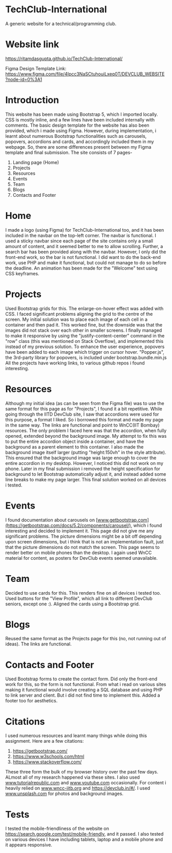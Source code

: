 # TechClub-International
A generic website for a technical/programming club.

# Website link
https://ritamdasgupta.github.io/TechClub-International/


Figma Design Template Link:
https://www.figma.com/file/4Ipcc3NaSCtuhouiLxeq0T/DEVCLUB_WEBSITE?node-id=0%3A1


# Introduction
This website has been made using Bootstrap 5, which I imported locally. CSS is mostly inline, and a few lines have been included internally with comments.
The basic design template for the website has also been provided, which i made using Figma. However, during implementation, i learnt about numerous Bootstrap functionalities such as carousels, popovers, accordions and cards, and accordingly included them in my webpage.
So, there are some differences present between my Figma template and final submission.
The site consists of 7 pages- 
1) Landing page (Home)
2) Projects
3) Resources
4) Events
5) Team
6) Blogs
7) Contacts and Footer
 
# Home
I made a logo (using Figma) for TechClub-International too, and it has been included in the navbar on the top-left corner.
The navbar is functional. I used a sticky navbar since each page of the site contains only a small amount of content, and it seemed better to me to allow scrolling. 
Further, a search bar has been provided along with the navbar. However, I only did the front-end work, so the bar is not functional. I did want to do the back-end work, use PHP and make it functional, but could not manage to do so before the deadline.
An animation has been made for the "Welcome" text using CSS keyframes.

# Projects
Used Bootstrap grids for this. The enlarge-on-hover effect was added with CSS. I faced significant problems aligning the grid to the centre of the screen. My initial solution was to place each image of each cell in a container and then pad it. This worked fine, but the downside was that the images did not stack over each other in smaller screens. 
I finally managed to make it responsive by using the "justify-content-center" command in the "row" class (this was mentioned on Stack Overflow), and implemented this instead of my previous solution.
To enhance the user experience, popovers have been added to each image which trigger on cursor hover. "Popper.js", the 3rd-party library for popovers, is included under bootstrap.bundle.min.js
All the projects have working links, to various github repos i found interesting.

# Resources
Although my initial idea (as can be seen from the Figma file) was to use the same format for this page as for "Projects", I found it a bit repetitive. While going through the IITD DevClub site, I saw that accordions were used for this purpose, a format I liked. So i borrowed this format and made my page in the same way. The links are functional and point to WnCC(IIT Bombay) resources.
The only problem I faced here was that the accordion, when fully opened, extended beyond the background image. My attempt to fix this was to put the entire accordion object inside a container, and have the background as a parent element to this container.  I also made the background image itself larger (putting "height:150vh" in the style attribute). This ensured that the background image was large enough to cover the entire accordion in my desktop. However, I noticed this did not work on my phone. Later in my final submission i removed the height specification for background to let Bootstrap automatically adjust it, and instead added some line breaks to make my page larger. This final solution worked on all devices i tested.

# Events
I found documentation about carousels on [www.getbootstrap.com](https://getbootstrap.com/docs/5.2/components/carousel/), which i found interesting and decided to implement it. This page did not give me any significant problems. The picture dimensions might be a bit off depending upon screen dimensions, but i think that is not an implementation fault, just that the picture dimensions do not match the screen. This page seems to render better on mobile phones than the desktop. I again used WnCC material for content, as posters for DevClub events seemed unavailable.

# Team
Decided to use cards for this. This renders fine on all devices i tested too. Used buttons for the "View Profile", which all link to different DevClub seniors, except one :). Aligned the cards using a Bootstrap grid.

# Blogs
Reused the same format as the Projects page for this (no, not running out of ideas). The links are functional.

# Contacts and Footer
Used Bootstrap forms to create the contact form. Did only the front-end work for this, so the form is not functional. From what i read on various sites making it functional would involve creating a SQL database and using PHP to link server and client. But i did not find time to implement this.
Added a footer too for aesthetics.


# Citations
I used numerous resources and learnt many things while doing this assignment. Here are a few citations:

1) https://getbootstrap.com/
2) https://www.w3schools.com/html
3) https://www.stackoverflow.com/

These three form the bulk of my browser history over the past few days. ALmost all of my research happened via these sites. I also used www.tutorialrepublic.com and www.youtube.com occasionally.
For content i heavily relied on www.wncc-iitb.org and https://devclub.in/#/.
I used www.unsplash.com for photos and background images.

# Tests
I tested the mobile-friendliness of the website on https://search.google.com/test/mobile-friendly, and it passed. I also tested on various devices I have including tablets, laptop and a mobile phone and it appears responsive.
